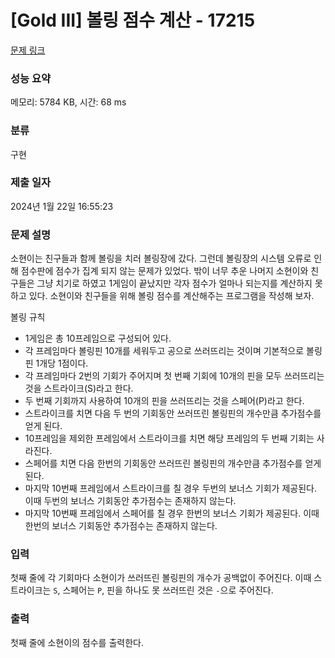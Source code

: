 # [Gold III] 볼링 점수 계산 - 17215 

[문제 링크](https://www.acmicpc.net/problem/17215) 

### 성능 요약

메모리: 5784 KB, 시간: 68 ms

### 분류

구현

### 제출 일자

2024년 1월 22일 16:55:23

### 문제 설명

<p>소현이는 친구들과 함께 볼링을 치러 볼링장에 갔다. 그런데 볼링장의 시스템 오류로 인해 점수판에 점수가 집계 되지 않는 문제가 있었다. 밖이 너무 추운 나머지 소현이와 친구들은 그냥 치기로 하였고 1게임이 끝났지만 각자 점수가 얼마나 되는지를 계산하지 못하고 있다. 소현이와 친구들을 위해 볼링 점수를 계산해주는 프로그램을 작성해 보자.</p>

<p>볼링 규칙</p>

<ul>
	<li>1게임은 총 10프레임으로 구성되어 있다.</li>
	<li>각 프레임마다 볼링핀 10개를 세워두고 공으로 쓰러뜨리는 것이며 기본적으로 볼링핀 1개당 1점이다.</li>
	<li>각 프레임마다 2번의 기회가 주어지며 첫 번째 기회에 10개의 핀을 모두 쓰러뜨리는 것을 스트라이크(S)라고 한다.</li>
	<li>두 번째 기회까지 사용하여 10개의 핀을 쓰러뜨리는 것을 스페어(P)라고 한다.</li>
	<li>스트라이크를 치면 다음 두 번의 기회동안 쓰러뜨린 볼링핀의 개수만큼 추가점수를  얻게 된다.</li>
	<li>10프레임을 제외한 프레임에서 스트라이크를 치면 해당 프레임의 두 번째 기회는 사라진다.</li>
	<li>스페어를 치면 다음 한번의 기회동안 쓰러뜨린 볼링핀의 개수만큼 추가점수를 얻게 된다.</li>
	<li>마지막 10번째 프레임에서 스트라이크를 칠 경우 두번의 보너스 기회가 제공된다. 이때 두번의 보너스 기회동안 추가점수는 존재하지 않는다.</li>
	<li>마지막 10번째 프레임에서 스페어를 칠 경우 한번의 보너스 기회가 제공된다. 이때 한번의 보너스 기회동안 추가점수는 존재하지 않는다.</li>
</ul>

### 입력 

 <p>첫째 줄에 각 기회마다 소현이가 쓰러뜨린 볼링핀의 개수가 공백없이 주어진다. 이때 스트라이크는 <code>S</code>, 스페어는 <code>P</code>, 핀을 하나도 못 쓰러뜨린 것은 <code>-</code>으로 주어진다.</p>

### 출력 

 <p>첫째 줄에 소현이의 점수를 출력한다.</p>


